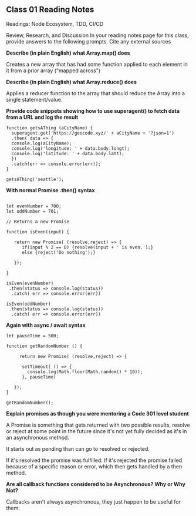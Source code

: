 ## Class 01 Reading Notes

Readings: Node Ecosystem, TDD, CI/CD

Review, Research, and Discussion
In your reading notes page for this class, provide answers to the following prompts. Cite any external sources

**Describe (in plain English) what Array.map() does**

Creates a new array that has had some function applied to each element in it from a prior array ("mapped across")

**Describe (in plain English) what Array.reduce() does**

Applies a reducer function to the array that should reduce the Array into a single statement/value.

**Provide code snippets showing how to use superagent() to fetch data from a URL and log the result**

```
function getsAThing (aCityName) {
  superagent.get('https://geocode.xyz/' + aCityName + '?json=1')
  .then( data => {  
  console.log(aCityName);
  console.log('longitude: ' + data.body.longt);
  console.log('latitude: ' + data.body.latt);
  })
  .catch(err => console.error(err));
}

getsAThing('seattle');
```

**With normal Promise .then() syntax**

```

let evenNumber = 700;
let oddNumber = 701;

// Returns a new Promise

function isEven(input) {

   return new Promise( (resolve,reject) => {      
      if(input % 2 == 0) {resolve(input + ' is even.');}
      else {reject('Do nothing');}

   });

}

isEven(evenNumber)
 .then(status => console.log(status))
  .catch( err => console.error(err))

isEven(oddNumber)
 .then(status => console.log(status))
  .catch( err => console.error(err))
```

**Again with async / await syntax**

```
let pauseTime = 500;

function getRandomNumber () {

     return new Promise( (resolve,reject) => {      
      
      setTimeout( () => {
        console.log(Math.floor(Math.random() * 10));
      }, pauseTime)

   });
}

getRandomNumber();
```

**Explain promises as though you were mentoring a Code 301 level student**

A Promise is something that gets returned with two possible results, resolve or reject at some point in the future since it's not yet fully decided as it's in an asynchronous method.

It starts out as pending than can go to resolved or rejected.

If it's resolved the promise was fulfilled. If it's rejected the promise failed because of a specific reason or error, which then gets handled by a then method.


**Are all callback functions considered to be Asynchronous? Why or Why Not?**

Callbacks aren't always asynchronous, they just happen to be useful for them.

